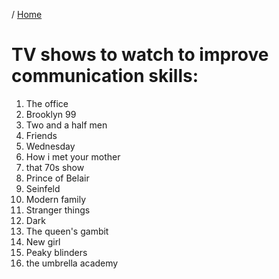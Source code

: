 / [Home](index.md)

# TV shows to watch to improve communication skills:

  1. The office 
  2. Brooklyn 99
  3. Two and a half men 
  4. Friends 
  5. Wednesday
  6. How i met your mother
  7. that 70s show
  8. Prince of Belair 
  9. Seinfeld 
  10. Modern family 
  11. Stranger things
  12. Dark 
  13. The queen's gambit 
  14. New girl 
  15. Peaky blinders 
  16. the umbrella academy 